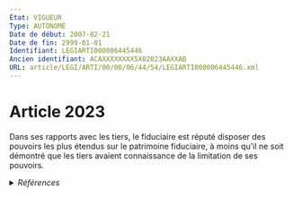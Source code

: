 ```yaml
---
État: VIGUEUR
Type: AUTONOME
Date de début: 2007-02-21
Date de fin: 2999-01-01
Identifiant: LEGIARTI000006445446
Ancien identifiant: ACAXXXXXXXX5X02023AAXXAB
URL: article/LEGI/ARTI/00/00/06/44/54/LEGIARTI000006445446.xml
---
```


<h1>Article 2023</h1>

Dans ses rapports avec les tiers, le fiduciaire est réputé disposer des pouvoirs
les plus étendus sur le patrimoine fiduciaire, à moins qu'il ne soit démontré
que les tiers avaient connaissance de la limitation de ses pouvoirs.


<details>
  <summary><em>Références</em></summary>

  <h2>Articles faisant référence à l'article</h2>
  
  <ul>
    <li>
      <a href="https://legal.tricoteuses.fr//redirection/LEGIARTI000006523247?vers=git&vers=legifrance">LOI n° 2007-211 du 19 février 2007 instituant la fiducie - article 1 ENTIEREMENT_MODIF</a> CREATION cible
    </li>
  </ul>
  
  <h2>Références faites par l'article</h2>
  
  <ul>
    <li>
      2999-01-01 CONCORDE source <a href="https://legal.tricoteuses.fr//redirection/LEGIARTI000006448199?vers=git&vers=legifrance">Code civil - article 2300 AUTONOME TRANSFERE, en vigueur du 2004-06-01 au 2006-03-24</a>
    </li>
    <li>
      2999-01-01 CONCORDANCE cible <a href="https://legal.tricoteuses.fr//redirection/LEGIARTI000006448200?vers=git&vers=legifrance">Code civil - article 2300 AUTONOME MODIFIE, en vigueur du 2006-03-24 au 2022-01-01</a>
    </li>
    <li>
      2999-01-01 CITATION cible <a href="https://legal.tricoteuses.fr//redirection/LEGIARTI000036102788?vers=git&vers=legifrance">Code des assurances - article L311-42 AUTONOME VIGUEUR, en vigueur depuis le 2017-11-29</a>
    </li>
    <li>
      2999-01-01 CITATION cible <a href="https://legal.tricoteuses.fr//redirection/LEGIARTI000006805699?vers=git&vers=legifrance">Code du travail - article R124-16 AUTONOME MODIFIE, en vigueur du 1980-01-01 au 2006-03-24</a>
    </li>
    <li>
      CODIFICATION source Loi 1804-03-10
    </li>
    <li>
      2007-02-19 CREATION source <a href="https://legal.tricoteuses.fr//redirection/LEGIARTI000006523247?vers=git&vers=legifrance">LOI n° 2007-211 du 19 février 2007 instituant la fiducie - article 1 ENTIEREMENT_MODIF</a>
    </li>
  </ul>
</details>
